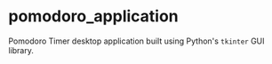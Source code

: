 # pomodoro_application
Pomodoro Timer desktop application built using Python's `tkinter` GUI library.
